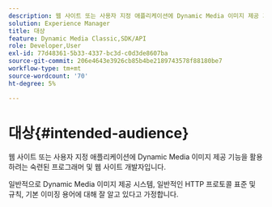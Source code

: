 ```yaml
---
description: 웹 사이트 또는 사용자 지정 애플리케이션에 Dynamic Media 이미지 제공 기능을 활용하려는 숙련된 프로그래머 및 웹 사이트 개발자입니다.
solution: Experience Manager
title: 대상
feature: Dynamic Media Classic,SDK/API
role: Developer,User
exl-id: 77d48361-5b33-4337-bc3d-c0d3de8607ba
source-git-commit: 206e4643e3926cb85b4be2189743578f88180be7
workflow-type: tm+mt
source-wordcount: '70'
ht-degree: 5%

---
```


# 대상{#intended-audience}

웹 사이트 또는 사용자 지정 애플리케이션에 Dynamic Media 이미지 제공 기능을 활용하려는 숙련된 프로그래머 및 웹 사이트 개발자입니다.

일반적으로 Dynamic Media 이미지 제공 시스템, 일반적인 HTTP 프로토콜 표준 및 규칙, 기본 이미징 용어에 대해 잘 알고 있다고 가정합니다.
